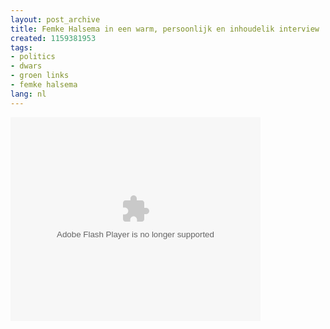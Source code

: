 ```yaml
---
layout: post_archive
title: Femke Halsema in een warm, persoonlijk en inhoudelik interview
created: 1159381953
tags:
- politics
- dwars
- groen links
- femke halsema
lang: nl
---
```

<embed style="width:400px; height:326px;" id="VideoPlayback" type="application/x-shockwave-flash" src="http://video.google.com/googleplayer.swf?docId=541693227875896796&hl=nl"> </embed>
